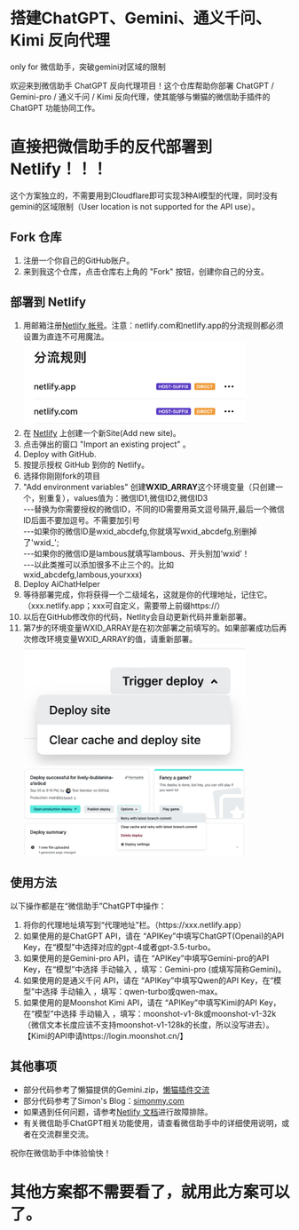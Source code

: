 # 搭建ChatGPT、Gemini、通义千问、Kimi 反向代理
only for 微信助手，突破gemini对区域的限制

欢迎来到微信助手 ChatGPT 反向代理项目！这个仓库帮助你部署 ChatGPT / Gemini-pro / 通义千问 / Kimi 反向代理，使其能够与懒猫的微信助手插件的 ChatGPT 功能协同工作。

# 直接把微信助手的反代部署到Netlify！！！
这个方案独立的，不需要用到Cloudflare即可实现3种AI模型的代理，同时没有gemini的区域限制（User location is not supported for the API use）。

## Fork 仓库

1. 注册一个你自己的GitHub账户。
2. 来到我这个仓库，点击仓库右上角的 "Fork" 按钮，创建你自己的分支。

## 部署到 Netlify

1. 用邮箱注册[Netlify 帐号](https://app.netlify.com/signup/)。注意：netlify.com和netlify.app的分流规则都必须设置为直连不可用魔法。<img src="./images/rules_netlify.jpg" width="400px">
2. 在 [Netlify](https://app.netlify.com) 上创建一个新Site(Add new site)。
3. 点击弹出的窗口 "Import an existing project" 。
4. Deploy with GitHub.
5. 按提示授权 GitHub 到你的 Netlify。
6. 选择你刚刚fork的项目
7. "Add environment variables" 创建<B>WXID_ARRAY</B>这个环境变量（只创建一个，别重复），values值为：微信ID1,微信ID2,微信ID3 <br>
---替换为你需要授权的微信ID，不同的ID需要用英文逗号隔开,最后一个微信ID后面不要加逗号。不需要加引号 <br>
---如果你的微信ID是wxid_abcdefg,你就填写wxid_abcdefg,别删掉了'wxid_'; <br>
---如果你的微信ID是lambous就填写lambous、开头别加‘wxid’！ <br>
---以此类推可以添加很多不止三个的。比如 wxid_abcdefg,lambous,yourxxx) <br>
8. Deploy AiChatHelper
9. 等待部署完成，你将获得一个二级域名，这就是你的代理地址，记住它。（xxx.netlify.app；xxx可自定义，需要带上前缀https&#58;&#47;&#47;）
10. 以后在GitHub修改你的代码，Netlity会自动更新代码并重新部署。
11. 第7步的环境变量WXID_ARRAY是在初次部署之前填写的。如果部署成功后再次修改环境变量WXID_ARRAY的值，请重新部署。
<img src="./images/deploySite.png" width="400px"><img src="./images/configure-builds-retry-deploy-dropdown.png" width="400px">

## 使用方法
以下操作都是在“微信助手”ChatGPT中操作：
1. 将你的代理地址填写到“代理地址”栏。（https&#58;&#47;&#47;xxx.netlify.app）
2. 如果使用的是ChatGPT API，请在 “APIKey”中填写ChatGPT(Openai)的API Key，在“模型”中选择对应的gpt-4或者gpt-3.5-turbo。
3. 如果使用的是Gemini-pro API，请在 “APIKey”中填写Gemini-pro的API Key，在“模型”中选择 手动输入 ，填写：Gemini-pro (或填写简称Gemini)。
4. 如果使用的是通义千问 API，请在 “APIKey”中填写Qwen的API Key，在“模型”中选择 手动输入 ，填写：qwen-turbo或qwen-max。
5. 如果使用的是Moonshot Kimi API，请在 “APIKey”中填写Kimi的API Key，在“模型”中选择 手动输入 ，填写：moonshot-v1-8k或moonshot-v1-32k（微信文本长度应该不支持moonshot-v1-128k的长度，所以没写进去）。【Kimi的API申请https://login.moonshot.cn/】

## 其他事项
- 部分代码参考了懒猫提供的Gemini.zip，[懒猫插件交流](https://t.me/maogroup)
- 部分代码参考了Simon's Blog：[simonmy.com](https://simonmy.com/posts/使用netlify反向代理google-palm-api.html)
- 如果遇到任何问题，请参考[Netlify 文档](https://docs.netlify.com)进行故障排除。
- 有关微信助手ChatGPT相关功能使用，请查看微信助手中的详细使用说明，或者在交流群里交流。

祝你在微信助手中体验愉快！
# 其他方案都不需要看了，就用此方案可以了。
